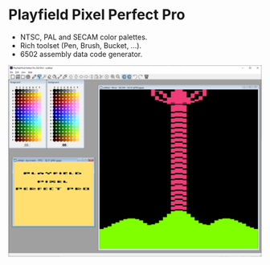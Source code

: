 # Playfield Pixel Perfect Pro

- NTSC, PAL and SECAM color palettes.
- Rich toolset (Pen, Brush, Bucket, ...).
- 6502 assembly data code generator.



![](screenshots/000.png)